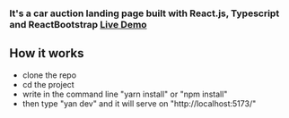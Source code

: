 ### It's a car auction landing page built with React.js, Typescript and ReactBootstrap <a target="_blank" href="https://carauctionlanding.netlify.app/">Live Demo</a>

## How it works

- clone the repo
- cd the project
- write in the command line "yarn install" or "npm install"
- then type "yan dev" and it will serve on "http://localhost:5173/"
